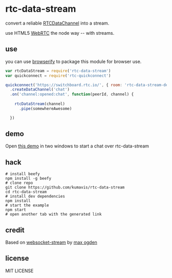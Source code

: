 # rtc-data-stream

convert a reliable [RTCDataChannel](http://dev.w3.org/2011/webrtc/editor/webrtc.html#rtcdatachannel) into a stream.

use HTML5 [WebRTC](http://www.webrtc.org/) the node way -- with streams.

## use
you can use [browserify](http://github.com/substack/node-browserify) to package this module for browser use.

```javascript
var rtcDataStream = require('rtc-data-stream')
var quickconnect = require('rtc-quickconnect')

quickconnect('https://switchboard.rtc.io/', { room: 'rtc-data-stream-demo' })
  .createDataChannel('chat')
  .on('channel:opened:chat', function(peerId, channel) {
    
    rtcDataStream(channel)
      .pipe(somewhereAwesome)

  })
```

## demo
Open [this demo](http://requirebin.com/?gist=1ac2891d276ae07e46cd) in two windows to start a chat over rtc-data-stream

## hack
```
# install beefy
npm install -g beefy
# clone repo
git clone https://github.com/kumavis/rtc-data-stream
cd rtc-data-stream
# install dev dependencies
npm install
# start the example
npm start
# open another tab with the generated link
```

## credit
Based on [websocket-stream](https://github.com/maxogden/websocket-stream) by [max ogden](https://twitter.com/maxogden)

## license
MIT LICENSE
